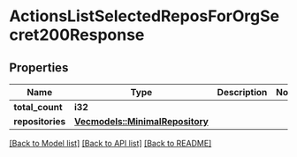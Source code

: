 # ActionsListSelectedReposForOrgSecret200Response

## Properties

Name | Type | Description | Notes
------------ | ------------- | ------------- | -------------
**total_count** | **i32** |  | 
**repositories** | [**Vec<models::MinimalRepository>**](minimal-repository.md) |  | 

[[Back to Model list]](../README.md#documentation-for-models) [[Back to API list]](../README.md#documentation-for-api-endpoints) [[Back to README]](../README.md)


